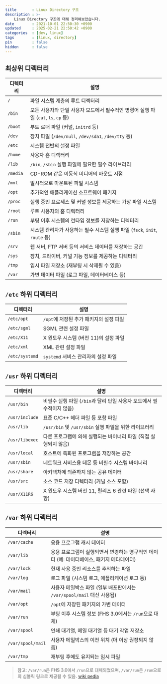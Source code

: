 ```yaml
---
title       : Linux Directory 구조
description : >-
    Linux Directory 구조에 대해 정리해보았습니다.
date        : 2021-10-01 22:50:30 +0900
updated     : 2025-02-21 22:50:42 +0900
categories  : [dev, linux]
tags        : [linux, directory]
pin         : false
hidden      : false
---
```


## 최상위 디렉터리

| 디렉터리 | 설명 |
|----------|------|
| `/` | 파일 시스템 계층의 루트 디렉터리 |
| `/bin` | 모든 사용자와 단일 사용자 모드에서 필수적인 명령어 실행 파일 (`cat`, `ls`, `cp` 등) |
| `/boot` | 부트 로더 파일 (커널, `initrd` 등) |
| `/dev` | 장치 파일 (`/dev/null`, `/dev/sda1`, `/dev/tty` 등) |
| `/etc` | 시스템 전반의 설정 파일 |
| `/home` | 사용자 홈 디렉터리 |
| `/lib` | `/bin`, `/sbin` 실행 파일에 필요한 필수 라이브러리 |
| `/media` | CD-ROM 같은 이동식 미디어의 마운트 지점 |
| `/mnt` | 일시적으로 마운트된 파일 시스템 |
| `/opt` | 추가적인 애플리케이션 소프트웨어 패키지 |
| `/proc` | 실행 중인 프로세스 및 커널 정보를 제공하는 가상 파일 시스템 |
| `/root` | 루트 사용자의 홈 디렉터리 |
| `/run` | 부팅 이후 시스템의 런타임 정보를 저장하는 디렉터리 |
| `/sbin` | 시스템 관리자가 사용하는 필수 시스템 실행 파일 (`fsck`, `init`, `route` 등) |
| `/srv` | 웹 서버, FTP 서버 등의 서비스 데이터를 저장하는 공간 |
| `/sys` | 장치, 드라이버, 커널 기능 정보를 제공하는 디렉터리 |
| `/tmp` | 임시 파일 저장소 (재부팅 시 삭제될 수 있음) |
| `/var` | 가변 데이터 파일 (로그 파일, 데이터베이스 등) |

## `/etc` 하위 디렉터리

| 디렉터리 | 설명 |
|----------|------|
| `/etc/opt` | `/opt`에 저장된 추가 패키지의 설정 파일 |
| `/etc/sgml` | SGML 관련 설정 파일 |
| `/etc/X11` | X 윈도우 시스템 (버전 11)의 설정 파일 |
| `/etc/xml` | XML 관련 설정 파일 |
| `/etc/systemd` | `systemd` 서비스 관리자의 설정 파일 |

## `/usr` 하위 디렉터리

| 디렉터리 | 설명 |
|----------|------|
| `/usr/bin` | 비필수 실행 파일 (`/bin`과 달리 단일 사용자 모드에서 필수적이지 않음) |
| `/usr/include` | 표준 C/C++ 헤더 파일 등 포함 파일 |
| `/usr/lib` | `/usr/bin` 및 `/usr/sbin` 실행 파일을 위한 라이브러리 |
| `/usr/libexec` | 다른 프로그램에 의해 실행되는 바이너리 파일 (직접 실행되지 않음) |
| `/usr/local` | 호스트에 특화된 프로그램을 저장하는 공간 |
| `/usr/sbin` | 네트워크 서비스용 데몬 등 비필수 시스템 바이너리 |
| `/usr/share` | 아키텍처에 의존하지 않는 공유 데이터 |
| `/usr/src` | 소스 코드 저장 디렉터리 (커널 소스 포함) |
| `/usr/X11R6` | X 윈도우 시스템 버전 11, 릴리즈 6 관련 파일 (선택 사항) |

## `/var` 하위 디렉터리

| 디렉터리 | 설명 |
|----------|------|
| `/var/cache` | 응용 프로그램 캐시 데이터 |
| `/var/lib` | 응용 프로그램이 실행되면서 변경하는 영구적인 데이터 (예: 데이터베이스, 패키지 메타데이터) |
| `/var/lock` | 현재 사용 중인 리소스를 추적하는 파일 |
| `/var/log` | 로그 파일 (시스템 로그, 애플리케이션 로그 등) |
| `/var/mail` | 사용자 메일박스 파일 (일부 배포판에서는 `/var/spool/mail` 대신 사용됨) |
| `/var/opt` | `/opt`에 저장된 패키지의 가변 데이터 |
| `/var/run` | 부팅 이후 시스템 정보 (FHS 3.0에서는 `/run`으로 대체) |
| `/var/spool` | 인쇄 대기열, 메일 대기열 등 대기 작업 저장소 |
| `/var/spool/mail` | 사용자 메일박스의 이전 위치 (더 이상 권장되지 않음) |
| `/var/tmp` | 재부팅 후에도 유지되는 임시 파일 |

> 참고: `/var/run`은 FHS 3.0에서 `/run`으로 대체되었으며, `/var/run`은 `/run`으로의 심볼릭 링크로 제공될 수 있음.
> [wiki pedia](https://en.wikipedia.org/wiki/Filesystem_Hierarchy_Standard)